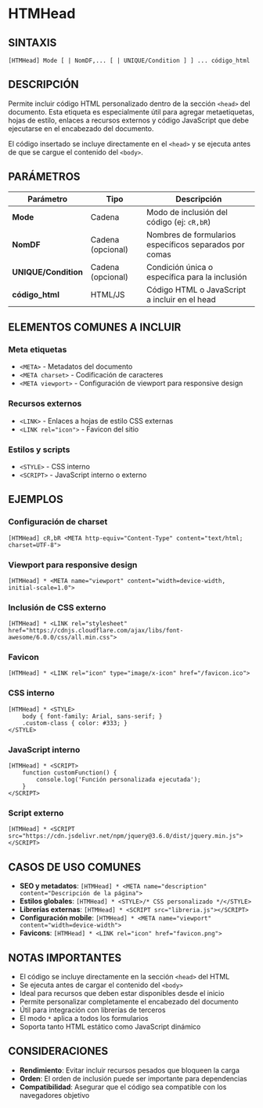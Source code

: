 # HTMHead

## SINTAXIS

```
[HTMHead] Mode [ | NomDF,... [ | UNIQUE/Condition ] ] ... código_html
```

## DESCRIPCIÓN

Permite incluir código HTML personalizado dentro de la sección `<head>` del documento. Esta etiqueta es especialmente útil para agregar metaetiquetas, hojas de estilo, enlaces a recursos externos y código JavaScript que debe ejecutarse en el encabezado del documento.

El código insertado se incluye directamente en el `<head>` y se ejecuta antes de que se cargue el contenido del `<body>`.

## PARÁMETROS

| Parámetro | Tipo | Descripción |
|-----------|------|-------------|
| **Mode** | Cadena | Modo de inclusión del código (ej: `cR,bR`) |
| **NomDF** | Cadena (opcional) | Nombres de formularios específicos separados por comas |
| **UNIQUE/Condition** | Cadena (opcional) | Condición única o específica para la inclusión |
| **código_html** | HTML/JS | Código HTML o JavaScript a incluir en el head |

## ELEMENTOS COMUNES A INCLUIR

### Meta etiquetas
- `<META>` - Metadatos del documento
- `<META charset>` - Codificación de caracteres
- `<META viewport>` - Configuración de viewport para responsive design

### Recursos externos
- `<LINK>` - Enlaces a hojas de estilo CSS externas
- `<LINK rel="icon">` - Favicon del sitio

### Estilos y scripts
- `<STYLE>` - CSS interno
- `<SCRIPT>` - JavaScript interno o externo

## EJEMPLOS

### Configuración de charset
```
[HTMHead] cR,bR <META http-equiv="Content-Type" content="text/html; charset=UTF-8">
```

### Viewport para responsive design
```
[HTMHead] * <META name="viewport" content="width=device-width, initial-scale=1.0">
```

### Inclusión de CSS externo
```
[HTMHead] * <LINK rel="stylesheet" href="https://cdnjs.cloudflare.com/ajax/libs/font-awesome/6.0.0/css/all.min.css">
```

### Favicon
```
[HTMHead] * <LINK rel="icon" type="image/x-icon" href="/favicon.ico">
```

### CSS interno
```
[HTMHead] * <STYLE>
    body { font-family: Arial, sans-serif; }
    .custom-class { color: #333; }
</STYLE>
```

### JavaScript interno
```
[HTMHead] * <SCRIPT>
    function customFunction() {
        console.log('Función personalizada ejecutada');
    }
</SCRIPT>
```

### Script externo
```
[HTMHead] * <SCRIPT src="https://cdn.jsdelivr.net/npm/jquery@3.6.0/dist/jquery.min.js"></SCRIPT>
```

## CASOS DE USO COMUNES

- **SEO y metadatos**: `[HTMHead] * <META name="description" content="Descripción de la página">`
- **Estilos globales**: `[HTMHead] * <STYLE>/* CSS personalizado */</STYLE>`
- **Librerías externas**: `[HTMHead] * <SCRIPT src="libreria.js"></SCRIPT>`
- **Configuración mobile**: `[HTMHead] * <META name="viewport" content="width=device-width">`
- **Favicons**: `[HTMHead] * <LINK rel="icon" href="favicon.png">`

## NOTAS IMPORTANTES

- El código se incluye directamente en la sección `<head>` del HTML
- Se ejecuta antes de cargar el contenido del `<body>`
- Ideal para recursos que deben estar disponibles desde el inicio
- Permite personalizar completamente el encabezado del documento
- Útil para integración con librerías de terceros
- El modo `*` aplica a todos los formularios
- Soporta tanto HTML estático como JavaScript dinámico

## CONSIDERACIONES

- **Rendimiento**: Evitar incluir recursos pesados que bloqueen la carga
- **Orden**: El orden de inclusión puede ser importante para dependencias
- **Compatibilidad**: Asegurar que el código sea compatible con los navegadores objetivo